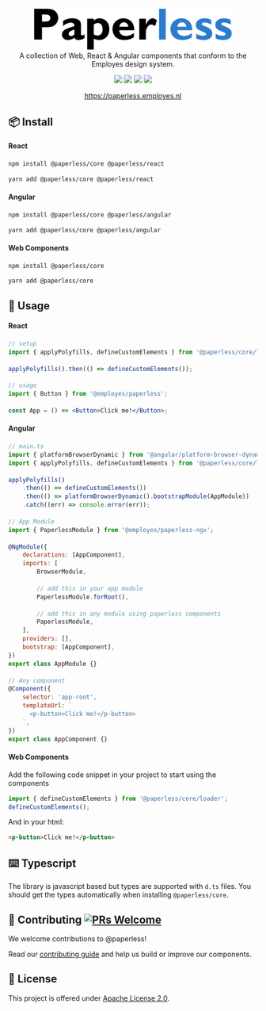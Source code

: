 <div class="pb-10">
  <p align="center">

  <a href="https://paperless.employes.nl">
      <img src="https://github.com/Employes/paperless/raw/main/packages/core/src/assets/images/paperless.png" alt="Employes UI" width="400" />
  </a>
  <br />

  <span>
  A collection of Web, React & Angular components that conform to the Employes design system.
  </span>

  </p>

  <div align="center">

[![](https://badgen.net/npm/v/@paperless/core/latest?label=@paperless/core)](https://www.npmjs.com/package/@paperless/core)
[![](https://badgen.net/npm/v/@paperless/angular/latest?label=@paperless/angular)](https://www.npmjs.com/package/@paperless/angular)
[![](https://badgen.net/npm/v/@paperless/react/latest?label=@paperless/react)](https://www.npmjs.com/package/@paperless/react)
[![](https://badgen.net/npm/v/@paperless/conventions/latest?label=@paperless/conventions)](https://www.npmjs.com/package/@paperless/conventions)

  </div>

  <div align="center" >
    <a href="https://paperless.employes.nl">https://paperless.employes.nl</a>
  </div>
</div>

## 📦 Install

#### React

```bash
npm install @paperless/core @paperless/react
```

```bash
yarn add @paperless/core @paperless/react
```

#### Angular

```bash
npm install @paperless/core @paperless/angular
```

```bash
yarn add @paperless/core @paperless/angular
```

#### Web Components

```bash
npm install @paperless/core
```

```bash
yarn add @paperless/core
```

## 🚀 Usage

#### React

```jsx
// setup
import { applyPolyfills, defineCustomElements } from '@paperless/core/loader';

applyPolyfills().then(() => defineCustomElements());

// usage
import { Button } from '@employes/paperless';

const App = () => <Button>Click me!</Button>;
```

#### Angular

```jsx
// main.ts
import { platformBrowserDynamic } from '@angular/platform-browser-dynamic';
import { applyPolyfills, defineCustomElements } from '@paperless/core/loader';

applyPolyfills()
    .then(() => defineCustomElements())
    .then(() => platformBrowserDynamic().bootstrapModule(AppModule))
    .catch((err) => console.error(err));

// App Module
import { PaperlessModule } from '@employes/paperless-ngx';

@NgModule({
    declarations: [AppComponent],
    imports: [
        BrowserModule,

        // add this in your app module
        PaperlessModule.forRoot(),

        // add this in any module using paperless components
        PaperlessModule,
    ],
    providers: [],
    bootstrap: [AppComponent],
})
export class AppModule {}

// Any component
@Component({
    selector: 'app-root',
    templateUrl: `
      <p-button>Click me!</p-button>
    `,
})
export class AppComponent {}
```

#### Web Components

Add the following code snippet in your project to start using the components

```javascript
import { defineCustomElements } from '@paperless/core/loader';
defineCustomElements();
```

And in your html:

```html
<p-button>Click me!</p-button>
```

## ⌨️ Typescript

The library is javascript based but types are supported with `d.ts` files.
You should get the types automatically when installing `@paperless/core`.

## 🤝 Contributing [![PRs Welcome](https://img.shields.io/badge/PRs-welcome-brightgreen.svg?style=flat-square)](http://makeapullrequest.com)

We welcome contributions to @paperless!

Read our [contributing
guide](https://github.com/Employes/paperless/blob/main/CONTRIBUTING.md) and help us build or improve our components.

## 📝 License

This project is offered under [Apache
License 2.0](https://github.com/employes/paperless/blob/main/LICENSE).
